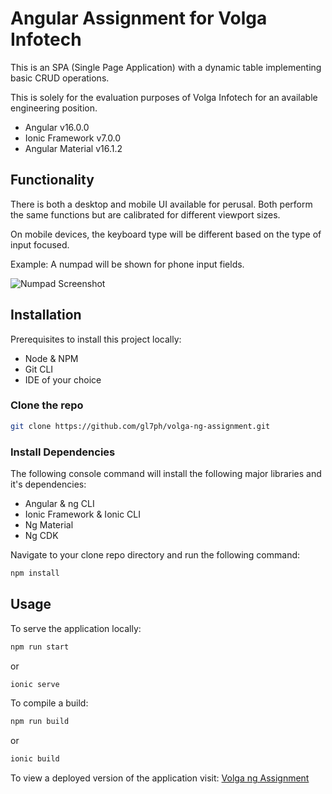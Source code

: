 # Angular Assignment for Volga Infotech

This is an SPA (Single Page Application) with a dynamic table implementing basic CRUD operations.

This is solely for the evaluation purposes of Volga Infotech for an available engineering position.

- Angular v16.0.0
- Ionic Framework v7.0.0
- Angular Material v16.1.2

## Functionality

There is both a desktop and mobile UI available for perusal.
Both perform the same functions but are calibrated for different viewport sizes.

On mobile devices, the keyboard type will be different based on the type of input focused.

Example: A numpad will be shown for phone input fields.

![Numpad Screenshot](https://github.com/gl7ph/volga-ng-assignment/blob/master/src/assets/images/mobile-numpad-screenshot.jpg "A numpad will be shown for phone input fields.
")

## Installation
Prerequisites to install this project locally:
- Node & NPM
- Git CLI
- IDE of your choice

### Clone the repo

```bash
git clone https://github.com/gl7ph/volga-ng-assignment.git
```

### Install Dependencies

The following console command will install the following major libraries and it's dependencies:
- Angular & ng CLI
- Ionic Framework & Ionic CLI
- Ng Material
- Ng CDK

Navigate to your clone repo directory and run the following command:

```bash
npm install
```
## Usage

To serve the application locally:

```bash
npm run start
```

or

```bash
ionic serve
```

To compile a build:

```bash
npm run build
```

or

```bash
ionic build
```

To view a deployed version of the application visit: [Volga ng Assignment](https://volga-ng-assignment.web.app)
